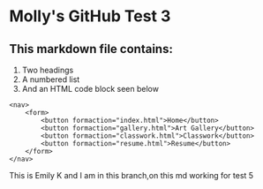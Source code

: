 # Molly's GitHub Test 3
## This markdown file contains:
1. Two headings
2. A numbered list
3. And an HTML code block seen below

```
<nav>
    <form>
        <button formaction="index.html">Home</button>
        <button formaction="gallery.html">Art Gallery</button>
        <button formaction="classwork.html">Classwork</button>
        <button formaction="resume.html">Resume</button>
    </form>
</nav>
```
This is Emily K and I am in this branch,on this md working for test 5
